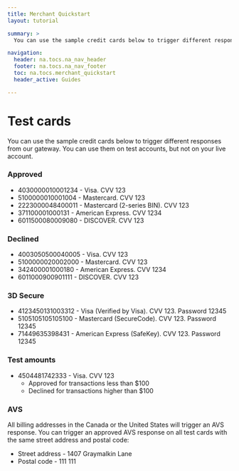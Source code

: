 ```yaml
---
title: Merchant Quickstart
layout: tutorial

summary: >
  You can use the sample credit cards below to trigger different responses from our gateway.

navigation:
  header: na.tocs.na_nav_header
  footer: na.tocs.na_nav_footer
  toc: na.tocs.merchant_quickstart
  header_active: Guides

---
```


# Test cards

You can use the sample credit cards below to trigger different responses from our gateway. You can use them on test accounts, but not on your live account.

### Approved

- 4030000010001234 - Visa. CVV 123
- 5100000010001004 - Mastercard. CVV 123
- 2223000048400011 - Mastercard (2-series BIN). CVV 123
- 371100001000131 - American Express. CVV 1234
- 6011500080009080 - DISCOVER. CVV 123

### Declined

- 4003050500040005 - Visa. CVV 123
- 5100000020002000 - Mastercard. CVV 123
- 342400001000180 - American Express. CVV 1234
- 6011000900901111 - DISCOVER. CVV 123

### 3D Secure

- 4123450131003312 - Visa (Verified by Visa). CVV 123.  Password 12345
- 5105105105105100 - Mastercard (SecureCode). CVV 123.  Password 12345
- 71449635398431 - American Express (SafeKey). CVV 123.  Password 12345

### Test amounts

- 4504481742333 - Visa. CVV 123
  - Approved for transactions less than $100
  - Declined for transactions higher than $100

### AVS
All billing addresses in the Canada or the United States will trigger an AVS response. You can trigger an approved AVS response on all test cards with the same street address and postal code:

- Street address - 1407 Graymalkin Lane
- Postal code - 111 111
